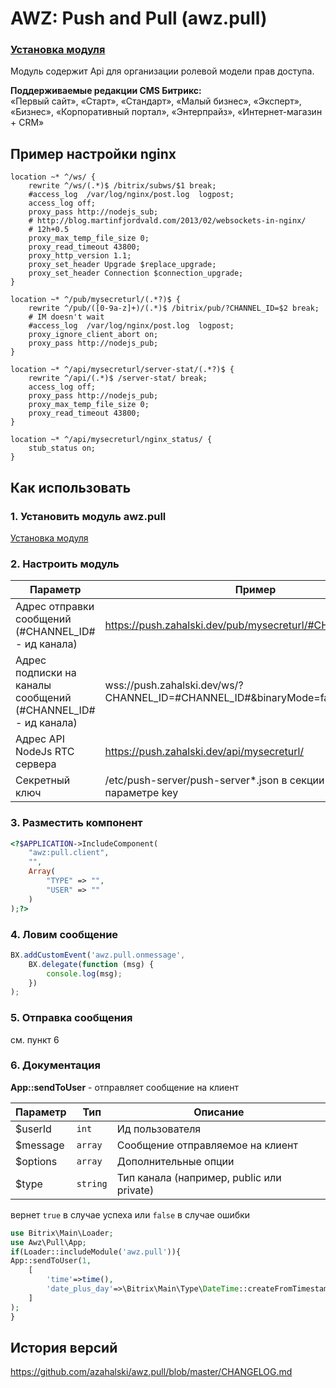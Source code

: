 # AWZ: Push and Pull (awz.pull)

### [Установка модуля](https://github.com/azahalski/awz.pull/tree/main/docs/install.md)

<!-- desc-start -->

Модуль содержит Api для организации ролевой модели прав доступа.

**Поддерживаемые редакции CMS Битрикс:**<br>
«Первый сайт», «Старт», «Стандарт», «Малый бизнес», «Эксперт», «Бизнес», «Корпоративный портал», «Энтерпрайз», «Интернет-магазин + CRM»

<!-- desc-end -->

<!-- nginx-start -->
## Пример настройки nginx

```editorconfig
location ~* ^/ws/ {
    rewrite ^/ws/(.*)$ /bitrix/subws/$1 break;
    #access_log  /var/log/nginx/post.log  logpost;
    access_log off;
    proxy_pass http://nodejs_sub;
    # http://blog.martinfjordvald.com/2013/02/websockets-in-nginx/
    # 12h+0.5
    proxy_max_temp_file_size 0;
    proxy_read_timeout 43800;
    proxy_http_version 1.1;
    proxy_set_header Upgrade $replace_upgrade;
    proxy_set_header Connection $connection_upgrade;
}

location ~* ^/pub/mysecreturl/(.*?)$ {
    rewrite ^/pub/([0-9a-z]+)/(.*)$ /bitrix/pub/?CHANNEL_ID=$2 break;
    # IM doesn't wait
    #access_log  /var/log/nginx/post.log  logpost;
    proxy_ignore_client_abort on;
    proxy_pass http://nodejs_pub;
}

location ~* ^/api/mysecreturl/server-stat/(.*?)$ {
    rewrite ^/api/(.*)$ /server-stat/ break;
    access_log off;
    proxy_pass http://nodejs_pub;
    proxy_max_temp_file_size 0;
    proxy_read_timeout 43800;
}

location ~* ^/api/mysecreturl/nginx_status/ {
    stub_status on;
}
```

<!-- nginx-end -->

<!-- dev-start -->
## Как использовать

### 1. Установить модуль awz.pull

[Установка модуля](https://github.com/azahalski/awz.pull/tree/main/docs/install.md)

### 2. Настроить модуль

| Параметр                                                      | Пример                                                                          |
|---------------------------------------------------------------|---------------------------------------------------------------------------------|
| Адрес отправки сообщений (#CHANNEL_ID# - ид канала)           | https://push.zahalski.dev/pub/mysecreturl/#CHANNEL_ID#                          |
| Адрес подписки на каналы сообщений (#CHANNEL_ID# - ид канала) | wss://push.zahalski.dev/ws/?CHANNEL_ID=#CHANNEL_ID#&binaryMode=false&revision=19 |
| Адрес API NodeJs RTC сервера                                  | https://push.zahalski.dev/api/mysecreturl/                                      |
| Секретный ключ                                                | /etc/push-server/push-server*.json в секции security в параметре key            |

### 3. Разместить компонент

```php
<?$APPLICATION->IncludeComponent(
    "awz:pull.client",
    "",
    Array(
        "TYPE" => "",
        "USER" => ""
    )
);?>
```

### 4. Ловим сообщение

```js
BX.addCustomEvent('awz.pull.onmessage',
    BX.delegate(function (msg) {
        console.log(msg);
    })
);
```

### 5. Отправка сообщения

см. пункт 6

### 6. Документация

**App::sendToUser** - отправляет сообщение на клиент

| Параметр | Тип       | Описание                                   |
|----------|-----------|--------------------------------------------|
| $userId  | `int`     | Ид пользователя                            |
| $message | `array`   | Сообщение отправляемое на клиент           |
| $options | `array`   | Дополнительные опции                       |
| $type    | `string`  | Тип канала (например, public или private)  |

вернет `true` в случае успеха или `false` в случае ошибки

```php
use Bitrix\Main\Loader;
use Awz\Pull\App;
if(Loader::includeModule('awz.pull')){
App::sendToUser(1, 
    [
        'time'=>time(), 
        'date_plus_day'=>\Bitrix\Main\Type\DateTime::createFromTimestamp(time()+86400)
    ]
);
}
```

<!-- dev-end -->

<!-- cl-start -->
## История версий

https://github.com/azahalski/awz.pull/blob/master/CHANGELOG.md

<!-- cl-end -->